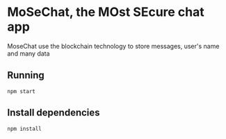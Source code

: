 # MoSeChat, the MOst SEcure chat app

MoseChat use the blockchain technology to store messages, user's name and many data

## Running

    npm start

## Install dependencies

    npm install
